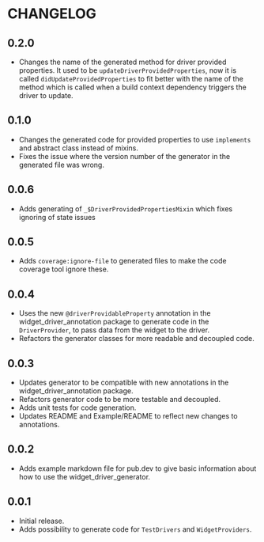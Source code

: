 # CHANGELOG

## 0.2.0

* Changes the name of the generated method for driver provided properties. It used to be `updateDriverProvidedProperties`, now it is called `didUpdateProvidedProperties` to fit better with the name of the method which is called when a build context dependency triggers the driver to update.

## 0.1.0

* Changes the generated code for provided properties to use `implements` and abstract class instead of mixins.
* Fixes the issue where the version number of the generator in the generated file was wrong.

## 0.0.6

* Adds generating of `_$DriverProvidedPropertiesMixin` which fixes ignoring of state issues

## 0.0.5

* Adds `coverage:ignore-file` to generated files to make the code coverage tool ignore these.

## 0.0.4

* Uses the new `@driverProvidableProperty` annotation in the widget_driver_annotation package to generate code in the `DriverProvider`, to pass data from the widget to the driver.
* Refactors the generator classes for more readable and decoupled code.

## 0.0.3

* Updates generator to be compatible with new annotations in the widget_driver_annotation package.
* Refactors generator code to be more testable and decoupled.
* Adds unit tests for code generation.
* Updates README and Example/README to reflect new changes to annotations.

## 0.0.2

* Adds example markdown file for pub.dev to give basic information about how to use the widget_driver_generator.

## 0.0.1

* Initial release.
* Adds possibility to generate code for `TestDrivers` and `WidgetProviders`.

